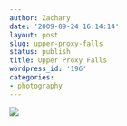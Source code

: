 ```yaml
---
author: Zachary
date: '2009-09-24 16:14:14'
layout: post
slug: upper-proxy-falls
status: publish
title: Upper Proxy Falls
wordpress_id: '196'
categories:
- photography
---
```

<img class="center" src="http://farm4.static.flickr.com/3499/3950845049_defc43c3b2_b.jpg">